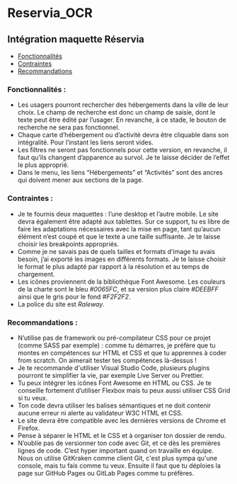 # Reservia_OCR
## Intégration maquette Réservia
* [Fonctionnalités](#Fonctionnalités)
* [Contraintes](#Contraintes)
* [Recommandations](#Recommandations)

### Fonctionnalités :
*	Les usagers pourront rechercher des hébergements dans la ville de leur choix. Le champ de recherche est donc un champ de saisie, dont le texte peut être édité par l’usager. En revanche, à ce stade, le bouton de recherche ne sera pas fonctionnel.
*	Chaque carte d’hébergement ou d’activité devra être cliquable dans son intégralité. Pour l’instant les liens seront vides.
*	Les filtres ne seront pas fonctionnels pour cette version, en revanche, il faut qu’ils changent d’apparence au survol. Je te laisse décider de l’effet le plus approprié.
*	Dans le menu, les liens “Hébergements” et “Activités” sont des ancres qui doivent mener aux sections de la page.

### Contraintes :
*	Je te fournis deux maquettes : l’une desktop et l’autre mobile. Le site devra également être adapté aux tablettes. Sur ce support, tu es libre de faire les adaptations nécessaires avec la mise en page, tant qu’aucun élément n’est coupé et que le texte a une taille suffisante. Je te laisse choisir les breakpoints appropriés.
*	Comme je ne savais pas de quels tailles et formats d’image tu avais besoin, j’ai exporté les images en différents formats. Je te laisse choisir le format le plus adapté par rapport à la résolution et au temps de chargement.
*	Les icônes proviennent de la bibliothèque Font Awesome. Les couleurs de la charte sont le bleu _#0065FC_, et sa version plus claire _#DEEBFF_ ainsi que le gris pour le fond _#F2F2F2_.
*	La police du site est _Raleway_.

### Recommandations : 
*	N’utilise pas de framework ou pré-compilateur CSS pour ce projet (comme SASS par exemple) : comme tu démarres, je préfère que tu montes en compétences sur HTML et CSS et que tu apprennes à coder from scratch. On aimerait tester tes compétences là-dessus !
*	Je te recommande d'utiliser Visual Studio Code, plusieurs plugins pourront te simplifier la vie, par exemple Live Server ou Prettier.
*	Tu peux intégrer les icônes Font Awesome en HTML ou CSS. Je te conseille fortement d’utiliser Flexbox mais tu peux aussi utiliser CSS Grid si tu veux.
*	Ton code devra utiliser les balises sémantiques et ne doit contenir aucune erreur ni alerte au validateur W3C HTML et CSS.
*	Le site devra être compatible avec les dernières versions de Chrome et Firefox.
*	Pense à séparer le HTML et le CSS et à organiser ton dossier de rendu.
*	N’oublie pas de versionner ton code avec Git, et ce dès les premières lignes de code. C’est hyper important quand on travaille en équipe. Nous on utilise GitKraken comme client Git, c'est plus sympa qu'une console, mais tu fais comme tu veux. Ensuite il faut que tu déploies la page sur GitHub Pages ou GitLab Pages comme tu préfères.
